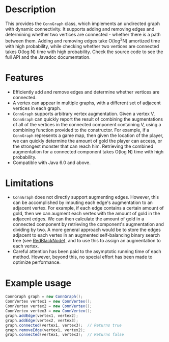 # Description
This provides the `ConnGraph` class, which implements an undirected graph with
dynamic connectivity. It supports adding and removing edges and determining
whether two vertices are connected - whether there is a path between them.
Adding and removing edges take O(log<sup>2</sup>N) amortized time with high
probability, while checking whether two vertices are connected takes O(log N)
time with high probability. Check the source code to see the full API and the
Javadoc documentation.

# Features
* Efficiently add and remove edges and determine whether vertices are connected.
* A vertex can appear in multiple graphs, with a different set of adjacent
  vertices in each graph.
* `ConnGraph` supports arbitrary vertex augmentation. Given a vertex V,
  `ConnGraph` can quickly report the result of combining the augmentations of
  all of the vertices in the connected component containing V, using a combining
  function provided to the constructor. For example, if a `ConnGraph` represents
  a game map, then given the location of the player, we can quickly determine
  the amount of gold the player can access, or the strongest monster that can
  reach him. Retrieving the combined augmentation for a connected component
  takes O(log N) time with high probability.
* Compatible with Java 6.0 and above.

# Limitations
* `ConnGraph` does not directly support augmenting edges. However, this can be
  accomplished by imputing each edge's augmentation to an adjacent vertex. For
  example, if each edge contains a certain amount of gold, then we can augment
  each vertex with the amount of gold in the adjacent edges. We can then
  calculate the amount of gold in a connected component by retrieving the
  component's augmentation and dividing by two. A more general approach would be
  to store the edges adjacent to each vertex in an augmented self-balancing
  binary search tree (see
  [RedBlackNode](https://github.com/btrekkie/RedBlackNode)), and to use this to
  assign an augmentation to each vertex.
* Careful attention has been paid to the asymptotic running time of each method.
  However, beyond this, no special effort has been made to optimize performance.

# Example usage
```java
ConnGraph graph = new ConnGraph();
ConnVertex vertex1 = new ConnVertex();
ConnVertex vertex2 = new ConnVertex();
ConnVertex vertex3 = new ConnVertex();
graph.addEdge(vertex1, vertex2);
graph.addEdge(vertex2, vertex3);
graph.connected(vertex1, vertex3);  // Returns true
graph.removeEdge(vertex1, vertex2);
graph.connected(vertex1, vertex3);  // Returns false
```
